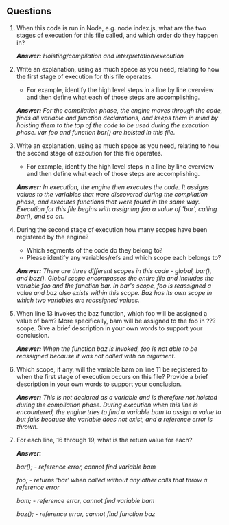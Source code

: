 ## Questions

1. When this code is run in Node, e.g. node index.js, what are the two stages of execution for this file called, and which order do they happen in?

    ***Answer:** Hoisting/compilation and interpretation/execution*

2. Write an explanation, using as much space as you need, relating to how the first stage of execution for this file operates.

    - For example, identify the high level steps in a line by line overview and then define what each of those steps are accomplishing.

    ***Answer:** For the compilation phase, the engine moves through the code, finds all variable and function declarations, and keeps them in mind by hoisting them to the top of the code to be used during the execution phase. var foo and function bar() are hoisted in this file.*

3. Write an explanation, using as much space as you need, relating to how the second stage of execution for this file operates.

    - For example, identify the high level steps in a line by line overview and then define what each of those steps are accomplishing.

    ***Answer:** In execution, the engine then executes the code. It assigns values to the variables that were discovered during the compilation phase, and executes functions that were found in the same way. Execution for this file begins with assigning foo a value of 'bar', calling bar(), and so on.* 

4. During the second stage of execution how many scopes have been registered by the engine?

    - Which segments of the code do they belong to?
    - Please identify any variables/refs and which scope each belongs to?

    ***Answer:** There are three different scopes in this code - global, bar(), and baz(). Global scope encompasses the entire file and includes the variable foo and the function bar. In bar's scope, foo is reassigned a value and baz also exists within this scope. Baz has its own scope in which two variables are reassigned values.*

5. When line 13 invokes the baz function, which foo will be assigned a value of bam? More specifically, bam will be assigned to the foo in ??? scope. Give a brief description in your own words to support your conclusion.

    ***Answer:** When the function baz is invoked, foo is not able to be reassigned because it was not called with an argument.*

6. Which scope, if any, will the variable bam on line 11 be registered to when the first stage of execution occurs on this file? Provide a brief description in your own words to support your conclusion.

    ***Answer:** This is not declared as a variable and is therefore not hoisted during the compilation phase. During execution when this line is encountered, the engine tries to find a variable bam to assign a value to but fails because the variable does not exist, and a reference error is thrown.*

7. For each line, 16 through 19, what is the return value for each?

    ***Answer:***

    *bar(); - reference error, cannot find variable bam*


    *foo; - returns 'bar' when called without any other calls that throw a reference error*


    *bam; - reference error, cannot find variable bam*


    *baz(); - reference error, cannot find function baz*